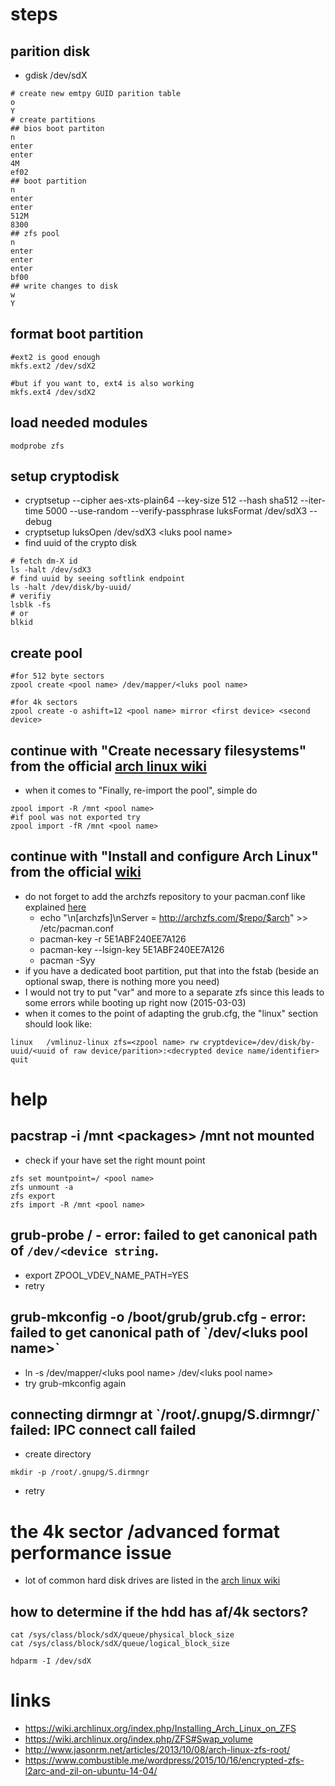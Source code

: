 # steps

## parition disk

* gdisk /dev/sdX
```
# create new emtpy GUID parition table
o
Y
# create partitions
## bios boot partiton
n
enter
enter
4M
ef02
## boot partition
n
enter
enter
512M
8300
## zfs pool
n
enter
enter
enter
bf00
## write changes to disk
w
Y
```
## format boot partition 

```
#ext2 is good enough
mkfs.ext2 /dev/sdX2

#but if you want to, ext4 is also working
mkfs.ext4 /dev/sdX2
```

## load needed modules

```
modprobe zfs
```

## setup cryptodisk

* cryptsetup --cipher aes-xts-plain64 --key-size 512 --hash sha512 --iter-time 5000 --use-random --verify-passphrase luksFormat /dev/sdX3 --debug
* cryptsetup luksOpen /dev/sdX3 \<luks pool name\>
* find uuid of the crypto disk
```
# fetch dm-X id
ls -halt /dev/sdX3
# find uuid by seeing softlink endpoint
ls -halt /dev/disk/by-uuid/
# verifiy
lsblk -fs
# or
blkid
```

## create pool

```
#for 512 byte sectors
zpool create <pool name> /dev/mapper/<luks pool name>

#for 4k sectors
zpool create -o ashift=12 <pool name> mirror <first device> <second device>
```

## continue with "Create necessary filesystems" from the official [arch linux wiki](https://wiki.archlinux.org/index.php/Installing_Arch_Linux_on_ZFS)
* when it comes to "Finally, re-import the pool", simple do
```
zpool import -R /mnt <pool name>
#if pool was not exported try
zpool import -fR /mnt <pool name>
```

## continue with "Install and configure Arch Linux" from the official [wiki](https://wiki.archlinux.org/index.php/Installing_Arch_Linux_on_ZFS#Install_and_configure_Arch_Linux)

* do not forget to add the archzfs repository to your pacman.conf like explained [here](http://archzfs.com/)
    * echo "\n[archzfs]\nServer = http://archzfs.com/$repo/$arch" >> /etc/pacman.conf
    * pacman-key -r 5E1ABF240EE7A126
    * pacman-key --lsign-key 5E1ABF240EE7A126
    * pacman -Syy
* if you have a dedicated boot partition, put that into the fstab (beside an optional swap, there is nothing more you need)
* I would not try to put "var" and more to a separate zfs since this leads to some errors while booting up right now (2015-03-03)
* when it comes to the point of adapting the grub.cfg, the "linux" section should look like:

```
linux   /vmlinuz-linux zfs=<zpool name> rw cryptdevice=/dev/disk/by-uuid/<uuid of raw device/parition>:<decrypted device name/identifier> quit
```

# help

## pacstrap -i /mnt \<packages\> /mnt not mounted

* check if your have set the right mount point

```
zfs set mountpoint=/ <pool name>
zfs unmount -a
zfs export
zfs import -R /mnt <pool name>
```

## grub-probe /<zpool name> - error: failed to get canonical path of `/dev/<device string`.

* export ZPOOL_VDEV_NAME_PATH=YES
* retry

## grub-mkconfig -o /boot/grub/grub.cfg - error: failed to get canonical path of \`/dev/\<luks pool name\>\`

* ln -s /dev/mapper/\<luks pool name\> /dev/\<luks pool name\>
* try grub-mkconfig again

## connecting dirmngr at \`/root/.gnupg/S.dirmngr/\` failed: IPC connect call failed

* create directory
```
mkdir -p /root/.gnupg/S.dirmngr
```
* retry

# the 4k sector /advanced format performance issue

* lot of common hard disk drives are listed in the [arch linux wiki](https://wiki.archlinux.org/index.php/Advanced_Format)

## how to determine if the hdd has af/4k sectors?

```
cat /sys/class/block/sdX/queue/physical_block_size
cat /sys/class/block/sdX/queue/logical_block_size

hdparm -I /dev/sdX
```

# links

* https://wiki.archlinux.org/index.php/Installing_Arch_Linux_on_ZFS
* https://wiki.archlinux.org/index.php/ZFS#Swap_volume
* http://www.jasonrm.net/articles/2013/10/08/arch-linux-zfs-root/
* https://www.combustible.me/wordpress/2015/10/16/encrypted-zfs-l2arc-and-zil-on-ubuntu-14-04/
